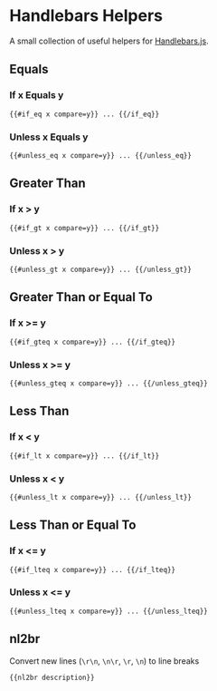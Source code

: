 # Handlebars Helpers

A small collection of useful helpers for [Handlebars.js](https://github.com/wycats/handlebars.js).

## Equals

### If x Equals y
`{{#if_eq x compare=y}} ... {{/if_eq}}`

### Unless x Equals y
`{{#unless_eq x compare=y}} ... {{/unless_eq}}`

## Greater Than

### If x > y
`{{#if_gt x compare=y}} ... {{/if_gt}}`

### Unless x > y
`{{#unless_gt x compare=y}} ... {{/unless_gt}}`

## Greater Than or Equal To

### If x >= y
`{{#if_gteq x compare=y}} ... {{/if_gteq}}`

### Unless x >= y
`{{#unless_gteq x compare=y}} ... {{/unless_gteq}}`

## Less Than

### If x < y
`{{#if_lt x compare=y}} ... {{/if_lt}}`

### Unless x < y
`{{#unless_lt x compare=y}} ... {{/unless_lt}}`

## Less Than or Equal To

### If x <= y
`{{#if_lteq x compare=y}} ... {{/if_lteq}}`

### Unless x <= y
`{{#unless_lteq x compare=y}} ... {{/unless_lteq}}`

## nl2br
Convert new lines (`\r\n`, `\n\r`, `\r`, `\n`) to line breaks

`{{nl2br description}}`
